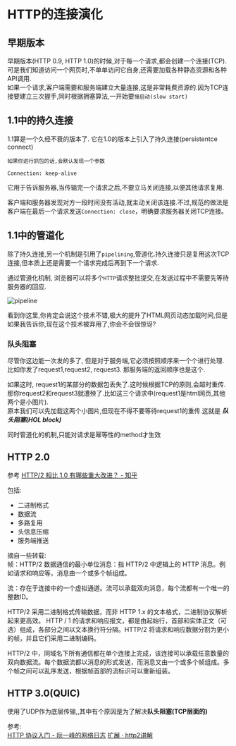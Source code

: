 # HTTP的连接演化

## 早期版本
早期版本(HTTP 0.9, HTTP 1.0)的时候,对于每一个请求,都会创建一个连接(TCP).可是我们知道访问一个网页时,不单单访问它自身,还需要加载各种静态资源和各种API调用.  
如果一个请求,客户端需要和服务端建立大量连接,这是非常耗费资源的.因为TCP连接要建立三次握手,同时根据拥塞算法,一开始要`慢启动(slow start)`

## 1.1中的持久连接
1.1算是一个久经不衰的版本了. 它在1.0的版本上引入了持久连接(persistentce connect)

```
如果你进行抓包的话,会默认发现一个参数

Connection: keep-alive
```
它用于告诉服务器,当传输完一个请求之后,不要立马关闭连接,以便其他请求复用.

客户端和服务器发现对方一段时间没有活动,就主动关闭该连接.不过,规范的做法是客户端在最后一个请求发送`Connection: close`，明确要求服务器关闭TCP连接。

## 1.1中的管道化
除了持久连接,另一个机制是引用了`pipelining`,管道化.持久连接只是复用这次TCP连接,但本质上还是需要一个请求完成后再到下一个请求.

通过管道化机制, 浏览器可以将多个`HTTP`请求整批提交,在发送过程中不需要先等待服务器的回应.

![pipeline](https://user-gold-cdn.xitu.io/2019/5/21/16ad9415ebab724b?imageView2/0/w/1280/h/960/format/webp/ignore-error/1)

看到你这里,你肯定会说这个技术不错,极大的提升了HTML网页动态加载时间,但是如果我告诉你,现在这个技术被弃用了,你会不会很惊讶?

### 队头阻塞
尽管你这边能一次发的多了, 但是对于服务端,它必须按照顺序来一个个进行处理.比如你发了request1,request2, request3. 那服务端的返回顺序也是这个.

如果这时, request1的某部分的数据包丢失了.这时候根据TCP的原则,会超时重传.那你request2和request3就遭殃了.比如这三个请求中(request1是html网页,其他两个是小图片).  
原本我们可以先加载这两个小图片,但现在不得不要等待request1的重传.这就是 ***队头阻塞(HOL block)***

同时管道化的机制,只能对请求是幂等性的method才生效

## HTTP 2.0
参考 [HTTP/2 相比 1.0 有哪些重大改进？ - 知乎](https://www.zhihu.com/question/34074946)

包括:
- 二进制格式
- 数据流
- 多路复用
- 头信息压缩
- 服务端推送

摘自一些转载:  
帧：HTTP/2 数据通信的最小单位消息：指 HTTP/2 中逻辑上的 HTTP 消息。例如请求和响应等，消息由一个或多个帧组成。

流：存在于连接中的一个虚拟通道。流可以承载双向消息，每个流都有一个唯一的整数ID。

HTTP/2 采用二进制格式传输数据，而非 HTTP 1.x 的文本格式，二进制协议解析起来更高效。 HTTP / 1 的请求和响应报文，都是由起始行，首部和实体正文（可选）组成，各部分之间以文本换行符分隔。HTTP/2 将请求和响应数据分割为更小的帧，并且它们采用二进制编码。

HTTP/2 中，同域名下所有通信都在单个连接上完成，该连接可以承载任意数量的双向数据流。每个数据流都以消息的形式发送，而消息又由一个或多个帧组成。多个帧之间可以乱序发送，根据帧首部的流标识可以重新组装。

## HTTP 3.0(QUIC)
使用了UDP作为底层传输,,其中有个原因是为了解决**队头阻塞(TCP层面的)**


参考:  
[HTTP 协议入门 - 阮一峰的网络日志](http://www.ruanyifeng.com/blog/2016/08/http.html)
[扩展 · http2讲解](https://ye11ow.gitbooks.io/http2-explained/content/part7.html)
